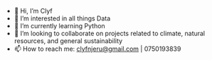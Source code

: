 - 👋 Hi, I’m Clyf
- 👀 I’m interested in all things Data
- 🌱 I’m currently learning Python
- 💞️ I’m looking to collaborate on projects related to climate, natural resources, and general sustainability
- 📫 How to reach me: clyfnjeru@gmail.com | 0750193839
  
<!---
Clyf-bits/Clyf-bits is a ✨ special ✨ repository because its `README.md` (this file) appears on your GitHub profile.
You can click the Preview link to take a look at your changes.
--->
